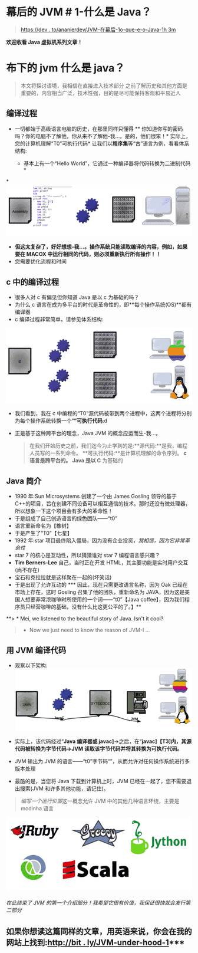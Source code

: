 # 幕后的 JVM # 1-什么是 Java？

> [https://dev . to/ananierdev/JVM-在幕后-1o-que-e-o-Java-1h 3m](https://dev.to/ananeridev/jvm-por-debaixo-dos-panos-1-o-que-e-o-java-1h3m)

**欢迎收看 Java 虚拟机系列文章！**

# 布下的 jvm 什么是 java？

> 本文将探讨语境，我相信在直接进入技术部分
> 之前了解历史和其他方面是重要的，内容相当广泛，技术性强，目的是尽可能保持客观和平易近人

## 编译过程

*   一切都始于高级语言电脑的历史，在那里同样只懂得
**   你知道你写的密码吗？你的电脑不了解他，你从来不了解他-我...。是的，他们很笨！*   实际上，您的计算机理解“T0”可执行代码*   让我们以**程序集**等“古”语言为例，看看体系结构:

    *   基本上有一个“Hello World”，它通过一种编译器将代码转换为二进制代码* 

 *[![compilador antigo](img/9b525a72793bc81fa6238b98514a8e23.png)](https://res.cloudinary.com/practicaldev/image/fetch/s--I1-Fr9kg--/c_limit%2Cf_auto%2Cfl_progressive%2Cq_auto%2Cw_880/https://i.imgur.com/Ax8hq9a.png)

*   **但这太复杂了，好好想想-我...。操作系统只能读取编译的内容，例如，如果要在 MACOX 中运行相同的代码，则必须重新执行所有操作！！**
*   您需要优化流程和时间

## c 中的编译过程

*   很多人对 c 有偏见但你知道 Java 是以 c 为基础的吗？
*   为什么 c 语言在成为多平台的时代是革命性的，即**每个操作系统(OS)**都有编译器
*   c 编译过程非常简单，请参见体系结构:

[![compilador em C](img/4b13c58e36f6e84e1d747e535cfc7fd0.png)](https://res.cloudinary.com/practicaldev/image/fetch/s--gUg6BcGw--/c_limit%2Cf_auto%2Cfl_progressive%2Cq_auto%2Cw_880/https://i.imgur.com/mfA4Bhp.png)

*   我们看到，我在 c 中编程的“T0”源代码被带到两个进程中，这两个进程将分别为每个操作系统转换一个“**”可执行代码**:d

*   正是基于这种跨平台的理念，Java JVM 的概念应运而生-我...。

    > 在我们开始历史之前，我们迄今为止学到的是:**源代码:**是我，编程人员写的一系列命令。
    > **可执行代码:**是计算机理解的命令序列。
    > **c 语言是跨平台的。**
    > **Java 是以 C** 为基础的

## Java 简介

*   1990 年:Sun Microsystems 创建了一个由 James Gosling 领导的基于 C++的项目，旨在创建不同设备可以相互通信的技术。那时还没有微处理器，所以想象一下这个项目会有多大的革命性！
*   于是组成了自己创造语言的绿色团队——“t0”
*   语言重新命名为【橡树】
*   于是产生了“T0”【七星】
*   1992 年:star 项目最终陷入僵局，因为没有企业投资，*我相信，因为它非常革命性*
*   star 7 的核心是互动性，所以猜猜谁对 star 7 编程语言感兴趣？
*   **Tim Berners-Lee** 自己，当时正在开发 HTML，其主要功能是实时用户交互(尚不存在)
*   宝石和克拉拉就是这样聚在一起的(坏笑话)
*   于是出现了允许互动的
***   因此，现在只需更改语言名称，因为 Oak 已经在市场上存在，这时 Gosling 召集了他的团队，重新命名为 JAVA，因为这是美国人想要非常浓咖啡时所使用的一个词——“t0”【Java coffee】，因为我们程序员只经营咖啡的基础，没有什么比这更公平的了。】**

 **> *   Mei, we listened to the beautiful story of Java. Isn't it cool?
> *   Now we just need to know the reason of JVM-I ...

## 用 JVM 编译代码

*   观察以下架构: [![compilador java](img/462cae89dcc2f372d24eb514c84d43b1.png)](https://res.cloudinary.com/practicaldev/image/fetch/s--f6H-6Kbx--/c_limit%2Cf_auto%2Cfl_progressive%2Cq_auto%2Cw_880/https://i.imgur.com/iLDx4zS.png)

*   实际上，该代码经过“**Java 编译器或 javac]**->之后，在“**javac]【T3]内，其源代码被转换为字节代码->JVM 读取该字节代码并将其转换为可执行代码。**

*   JVM 输出为 JVM 的语言——“t0”字节码“”，从而允许对任何操作系统进行多版本处理

*   最酷的是，当您将 Java 下载到计算机上时，JVM 已经在一起了，您不需要退出搜索(JVM 和许多其他功能，请记住)。

> *编写一个运行位置*这一概念允许 JVM 中的其他几种语言环绕，主要是 modinha 语言

[![linguagens que rodam na jvm](img/41344233501f5406662b8bc18fe91d1e.png)](https://res.cloudinary.com/practicaldev/image/fetch/s--UjwLwCqG--/c_limit%2Cf_auto%2Cfl_progressive%2Cq_auto%2Cw_880/https://i.imgur.com/UMoSciF.png)

###### 在此结束了 JVM 的第一个介绍部分！我希望它很有价值，我保证很快就会发行第二部分

## 如果你想读这篇同样的文章，用英语来说，你会在我的网站上找到:[http://bit . ly/JVM-under-hood-1](http://bit.ly/jvm-under-the-hood-1)***